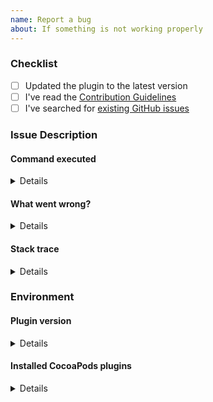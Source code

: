 ```yaml
---
name: Report a bug
about: If something is not working properly
---
```


### Checklist
<!-- Kindly check the following items by replacing `[ ]` with `[x]` -->
- [ ] Updated the plugin to the latest version
- [ ] I've read the [Contribution Guidelines](https://github.com/grab/cocoapods-binary-cache/blob/master/CONTRIBUTING.md)
- [ ] I've searched for [existing GitHub issues](https://github.com/grab/cocoapods-binary-cache/issues)

### Issue Description
#### Command executed
<!-- What was the command you ran that caused the issue? -->
<details><pre>[Details go here]</pre></details>

#### What went wrong?
<!-- Please describe what went wrong in details -->
<details><pre>[Details go here]</pre></details>

#### Stack trace
<!-- Please report the stack trace. This helps us troubleshoot what possibly went wrong -->
<details><pre>[Details go here]</pre></details>

### Environment
#### Plugin version
<!-- Please specify the plugin version (for example, `0.1.10` or `95091be`) -->
<details><pre>[Details go here]</pre></details>

#### Installed CocoaPods plugins
<!-- Please run `bundle exec pod plugins installed` and copy the output below. This helps troubleshoot if there are code conflicts caused by different CocoaPods plugin -->
<details><pre>[Details go here]</pre></details>
